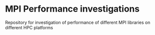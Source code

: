 # MPI Performance investigations

Repository for investigation of performance of different MPI libraries on different HPC platforms
